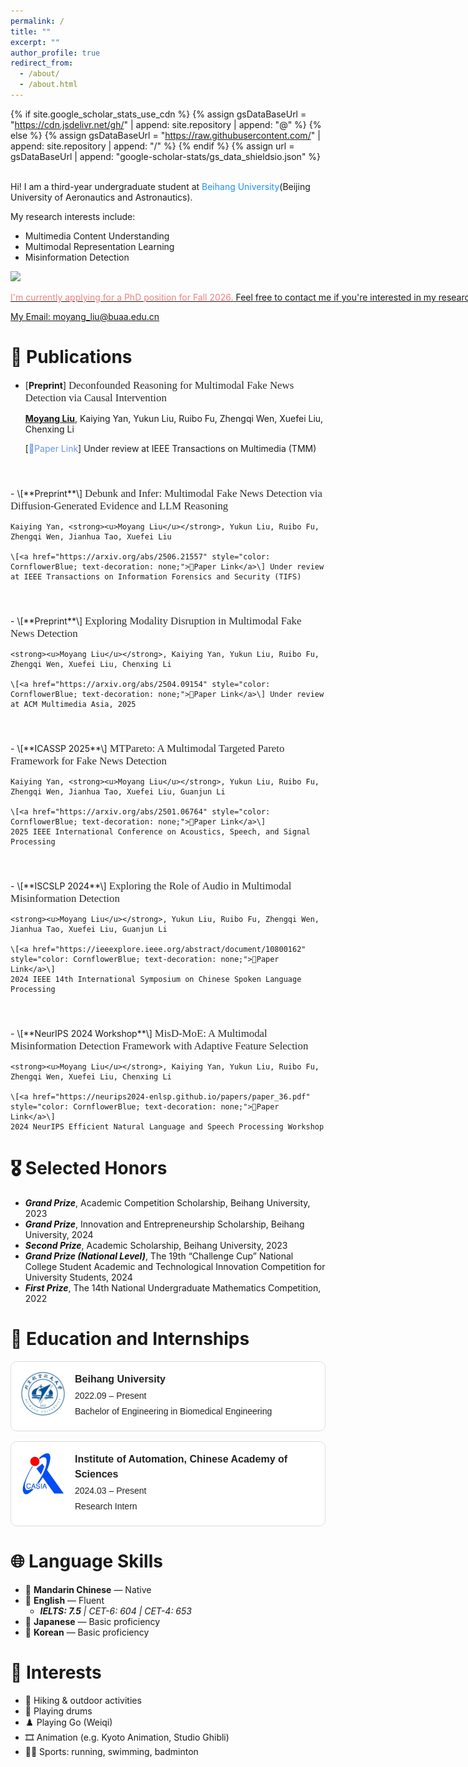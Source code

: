 ```yaml
---
permalink: /
title: ""
excerpt: ""
author_profile: true
redirect_from: 
  - /about/
  - /about.html
---
```


{% if site.google_scholar_stats_use_cdn %}
{% assign gsDataBaseUrl = "https://cdn.jsdelivr.net/gh/" | append: site.repository | append: "@" %}
{% else %}
{% assign gsDataBaseUrl = "https://raw.githubusercontent.com/" | append: site.repository | append: "/" %}
{% endif %}
{% assign url = gsDataBaseUrl | append: "google-scholar-stats/gs_data_shieldsio.json" %}

<span class='anchor' id='about-me'></span>
<br/>
Hi! I am a third-year undergraduate student at <font color=DodgerBlue>Beihang University</font>(Beijing University of Aeronautics and Astronautics).

My research interests include:
+ Multimedia Content Understanding
+ Multimodal Representation Learning
+ Misinformation Detection
  
<a href='https://scholar.google.com/citations?user=_NICS5EAAAAJ'><img src="https://img.shields.io/badge/Google%20Scholar%20Citations-11-9cf?logo=Google%20Scholar&labelColor=f6f6f6&color=9cf&style=flat&label=Google Scholar Citations">

<nobr><font color=LightCoral>I'm currently applying for a PhD position for Fall 2026.</font> Feel free to contact me if you're interested in my research or just want to chat!</nobr>

My Email: <moyang_liu@buaa.edu.cn>

# 📝 Publications 

- \[**Preprint**\]
  <span style="font-size: 1.2em; font-family: 'Palatino', 'Georgia', serif; color: #2a2a2a;">
    Deconfounded Reasoning for Multimodal Fake News Detection via Causal Intervention
  </span>

    <strong><u>Moyang Liu</u></strong>, Kaiying Yan, Yukun Liu, Ruibo Fu, Zhengqi Wen, Xuefei Liu, Chenxing Li
  
    \[<a href="https://arxiv.org/abs/2504.09163" style="color: CornflowerBlue; text-decoration: none;">🔗Paper Link</a>\] Under review at IEEE Transactions on Multimedia (TMM)
<br/>
<div style="margin-top: 23px;"></div>
- \[**Preprint**\]
  <span style="font-size: 1.2em; font-family: 'Palatino', 'Georgia', serif; color: #2a2a2a;">
    Debunk and Infer: Multimodal Fake News Detection via Diffusion-Generated Evidence and LLM Reasoning
  </span>

    Kaiying Yan, <strong><u>Moyang Liu</u></strong>, Yukun Liu, Ruibo Fu, Zhengqi Wen, Jianhua Tao, Xuefei Liu
  
    \[<a href="https://arxiv.org/abs/2506.21557" style="color: CornflowerBlue; text-decoration: none;">🔗Paper Link</a>\] Under review at IEEE Transactions on Information Forensics and Security (TIFS)
<br/>
<div style="margin-top: 23px;"></div>
- \[**Preprint**\]
  <span style="font-size: 1.2em; font-family: 'Palatino', 'Georgia', serif; color: #2a2a2a;">
    Exploring Modality Disruption in Multimodal Fake News Detection
  </span>

    <strong><u>Moyang Liu</u></strong>, Kaiying Yan, Yukun Liu, Ruibo Fu, Zhengqi Wen, Xuefei Liu, Chenxing Li
  
    \[<a href="https://arxiv.org/abs/2504.09154" style="color: CornflowerBlue; text-decoration: none;">🔗Paper Link</a>\] Under review at ACM Multimedia Asia, 2025
<br/>
<div style="margin-top: 23px;"></div>
- \[**ICASSP 2025**\]
  <span style="font-size: 1.2em; font-family: 'Palatino', 'Georgia', serif; color: #2a2a2a;">
    MTPareto: A Multimodal Targeted Pareto Framework for Fake News Detection
  </span>

    Kaiying Yan, <strong><u>Moyang Liu</u></strong>, Yukun Liu, Ruibo Fu, Zhengqi Wen, Jianhua Tao, Xuefei Liu, Guanjun Li
  
    \[<a href="https://arxiv.org/abs/2501.06764" style="color: CornflowerBlue; text-decoration: none;">🔗Paper Link</a>\]
    2025 IEEE International Conference on Acoustics, Speech, and Signal Processing
<br/>
<div style="margin-top: 23px;"></div>
- \[**ISCSLP 2024**\]
  <span style="font-size: 1.2em; font-family: 'Palatino', 'Georgia', serif; color: #2a2a2a;">
    Exploring the Role of Audio in Multimodal Misinformation Detection
  </span>

    <strong><u>Moyang Liu</u></strong>, Yukun Liu, Ruibo Fu, Zhengqi Wen, Jianhua Tao, Xuefei Liu, Guanjun Li
  
    \[<a href="https://ieeexplore.ieee.org/abstract/document/10800162" style="color: CornflowerBlue; text-decoration: none;">🔗Paper Link</a>\]
    2024 IEEE 14th International Symposium on Chinese Spoken Language Processing
<br/>
<div style="margin-top: 23px;"></div>
- \[**NeurIPS 2024 Workshop**\]
  <span style="font-size: 1.2em; font-family: 'Palatino', 'Georgia', serif; color: #2a2a2a;">
    MisD-MoE: A Multimodal Misinformation Detection Framework with Adaptive Feature Selection
  </span>

    <strong><u>Moyang Liu</u></strong>, Kaiying Yan, Yukun Liu, Ruibo Fu, Zhengqi Wen, Xuefei Liu, Chenxing Li
  
    \[<a href="https://neurips2024-enlsp.github.io/papers/paper_36.pdf" style="color: CornflowerBlue; text-decoration: none;">🔗Paper Link</a>\]
    2024 NeurIPS Efficient Natural Language and Speech Processing Workshop


# 🎖 Selected Honors 

- <span style="color: #111111; font-weight: bold; font-style: italic;">Grand Prize</span>, Academic Competition Scholarship, Beihang University, 2023
- <span style="color: #111111; font-weight: bold; font-style: italic;">Grand Prize</span>, Innovation and Entrepreneurship Scholarship, Beihang University, 2024
- <span style="color: #111111; font-weight: bold; font-style: italic;">Second Prize</span>, Academic Scholarship, Beihang University, 2023
- <span style="color: #111111; font-weight: bold; font-style: italic;">Grand Prize (National Level)</span>, The 19th “Challenge Cup” National College Student Academic and Technological Innovation Competition for University Students, 2024
- <span style="color: #111111; font-weight: bold; font-style: italic;">First Prize</span>, The 14th National Undergraduate Mathematics Competition, 2022


# 📖 Education and Internships
<style>
  .edu-card {
    display: flex;
    align-items: flex-start;
    border: 1px solid #ddd;
    border-radius: 10px;
    padding: 16px;
    margin: 16px 0;
    background-color: #fff;
    font-family: sans-serif;
    color: #222;
  }

  .edu-logo {
    width: 70px;
    height: 70px;
    margin-right: 16px;
    flex-shrink: 0;
    border-radius: 8px;
  }

  .edu-content {
    font-size: 14px;
    line-height: 1.5;
  }

  .edu-content h3 {
    margin: 0;
    font-size: 16px;
  }

  .edu-content p {
    margin: 4px 0;
  }
</style>

<div class="edu-card">
  <img class="edu-logo" src="/images/beihanglogo.jpg" alt="University Logo">
  <div class="edu-content">
    <h3>Beihang University</h3>
    <p>2022.09 – Present</p>
    <p>Bachelor of Engineering in Biomedical Engineering</p>
  </div>
</div>

<div class="edu-card">
  <img class="edu-logo" src="/images/casialogo.jpg" alt="CASIA Logo">
  <div class="edu-content">
    <h3>Institute of Automation, Chinese Academy of Sciences</h3>
    <p>2024.03 – Present</p>
    <p>Research Intern</p>
  </div>
</div>

# 🌐 Language Skills

- 📘 **Mandarin Chinese** — Native
- 📗 **English** — Fluent
  - ***IELTS: 7.5** &#124; CET-6: 604 &#124; CET-4: 653*
- 📙 **Japanese** — Basic proficiency
- 📕 **Korean** — Basic proficiency

# 🎨 Interests

- 🧗 Hiking &amp; outdoor activities  
- 🥁 Playing drums  
- ♟️ Playing Go (Weiqi)  
- 🎞️ Animation (e.g. Kyoto Animation, Studio Ghibli)  
- 🏃‍♂️ Sports: running, swimming, badminton
<br/>
<br/>
<br/>
<br/>
<br/>
<br/>

